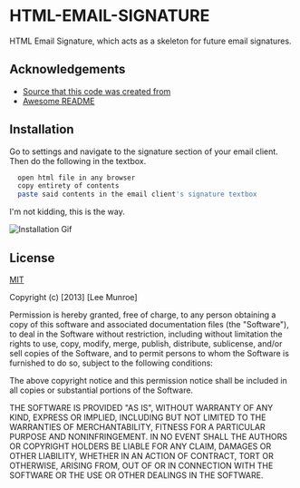 
# HTML-EMAIL-SIGNATURE

HTML Email Signature, which acts as a skeleton for future email signatures.


## Acknowledgements

 - [Source that this code was created from](https://htmlemail.io/)
 - [Awesome README](https://github.com/matiassingers/awesome-readme)


## Installation

Go to settings and navigate to the signature section of your email client.
Then do the following in the textbox.

```bash
  open html file in any browser
  copy entirety of contents
  paste said contents in the email client's signature textbox
```

I'm not kidding, this is the way. 

![Installation Gif](https://github.com/Brehtyn/html-email-signature/blob/main/installation.gif?raw=true)

## License

[MIT](https://choosealicense.com/licenses/mit/)

Copyright (c) [2013] [Lee Munroe]

Permission is hereby granted, free of charge, to any person obtaining a copy
of this software and associated documentation files (the "Software"), to deal
in the Software without restriction, including without limitation the rights
to use, copy, modify, merge, publish, distribute, sublicense, and/or sell
copies of the Software, and to permit persons to whom the Software is
furnished to do so, subject to the following conditions:

The above copyright notice and this permission notice shall be included in all
copies or substantial portions of the Software.

THE SOFTWARE IS PROVIDED "AS IS", WITHOUT WARRANTY OF ANY KIND, EXPRESS OR
IMPLIED, INCLUDING BUT NOT LIMITED TO THE WARRANTIES OF MERCHANTABILITY,
FITNESS FOR A PARTICULAR PURPOSE AND NONINFRINGEMENT. IN NO EVENT SHALL THE
AUTHORS OR COPYRIGHT HOLDERS BE LIABLE FOR ANY CLAIM, DAMAGES OR OTHER
LIABILITY, WHETHER IN AN ACTION OF CONTRACT, TORT OR OTHERWISE, ARISING FROM,
OUT OF OR IN CONNECTION WITH THE SOFTWARE OR THE USE OR OTHER DEALINGS IN THE
SOFTWARE.
